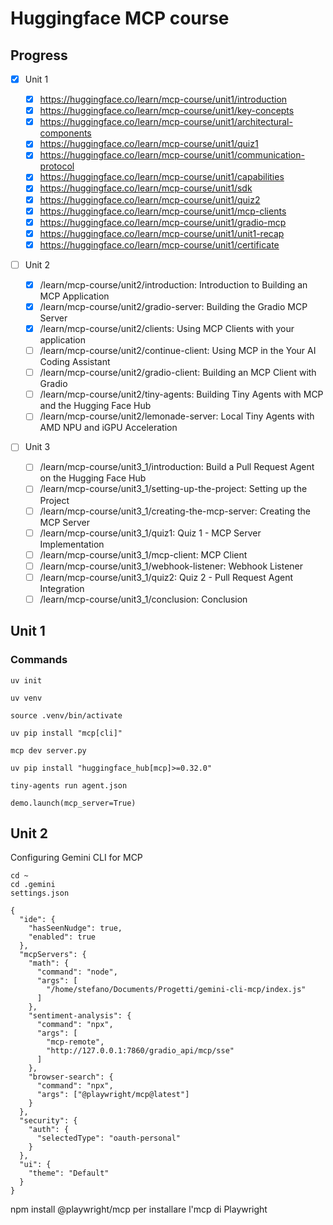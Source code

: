 # Huggingface MCP course


## Progress 

- [x] Unit 1
    - [x] https://huggingface.co/learn/mcp-course/unit1/introduction
    - [x] https://huggingface.co/learn/mcp-course/unit1/key-concepts
    - [x] https://huggingface.co/learn/mcp-course/unit1/architectural-components
    - [x] https://huggingface.co/learn/mcp-course/unit1/quiz1
    - [x] https://huggingface.co/learn/mcp-course/unit1/communication-protocol
    - [x] https://huggingface.co/learn/mcp-course/unit1/capabilities
    - [x] https://huggingface.co/learn/mcp-course/unit1/sdk
    - [x] https://huggingface.co/learn/mcp-course/unit1/quiz2
    - [x] https://huggingface.co/learn/mcp-course/unit1/mcp-clients
    - [x] https://huggingface.co/learn/mcp-course/unit1/gradio-mcp
    - [x] https://huggingface.co/learn/mcp-course/unit1/unit1-recap
    - [x] https://huggingface.co/learn/mcp-course/unit1/certificate

- [ ] Unit 2

    - [x] /learn/mcp-course/unit2/introduction: Introduction to Building an MCP Application 
    - [x] /learn/mcp-course/unit2/gradio-server: Building the Gradio MCP Server 
    - [x] /learn/mcp-course/unit2/clients: Using MCP Clients with your application
    - [ ] /learn/mcp-course/unit2/continue-client: Using MCP in the Your AI Coding Assistant 
    - [ ] /learn/mcp-course/unit2/gradio-client: Building an MCP Client with Gradio
    - [ ] /learn/mcp-course/unit2/tiny-agents: Building Tiny Agents with MCP and the Hugging Face Hub
    - [ ] /learn/mcp-course/unit2/lemonade-server: Local Tiny Agents with AMD NPU and iGPU Acceleration

 - [ ] Unit 3
    - [ ] /learn/mcp-course/unit3_1/introduction: Build a Pull Request Agent on the Hugging Face Hub
    - [ ] /learn/mcp-course/unit3_1/setting-up-the-project: Setting up the Project
    - [ ] /learn/mcp-course/unit3_1/creating-the-mcp-server: Creating the MCP Server
    - [ ] /learn/mcp-course/unit3_1/quiz1: Quiz 1 - MCP Server Implementation
    - [ ] /learn/mcp-course/unit3_1/mcp-client: MCP Client
    - [ ] /learn/mcp-course/unit3_1/webhook-listener: Webhook Listener
    - [ ] /learn/mcp-course/unit3_1/quiz2: Quiz 2 - Pull Request Agent Integration
    - [ ] /learn/mcp-course/unit3_1/conclusion: Conclusion

## Unit 1

### Commands

```
uv init

uv venv

source .venv/bin/activate

uv pip install "mcp[cli]"

mcp dev server.py

uv pip install "huggingface_hub[mcp]>=0.32.0"

tiny-agents run agent.json

demo.launch(mcp_server=True)

```

## Unit 2

Configuring Gemini CLI for MCP

```
cd ~
cd .gemini
settings.json

{
  "ide": {
    "hasSeenNudge": true,
    "enabled": true
  },
  "mcpServers": {
    "math": {
      "command": "node",
      "args": [
        "/home/stefano/Documents/Progetti/gemini-cli-mcp/index.js"
      ]
    },
    "sentiment-analysis": {
      "command": "npx",
      "args": [
        "mcp-remote",
        "http://127.0.0.1:7860/gradio_api/mcp/sse"
      ]
    },
    "browser-search": {
      "command": "npx",
      "args": ["@playwright/mcp@latest"]
    }
  },
  "security": {
    "auth": {
      "selectedType": "oauth-personal"
    }
  },
  "ui": {
    "theme": "Default"
  }
}

```

npm install @playwright/mcp per installare l'mcp di Playwright